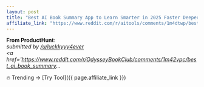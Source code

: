 ```yaml
---
layout: post
title: "Best AI Book Summary App to Learn Smarter in 2025 Faster Deeper More Joyful"
affiliate_link: "https://www.reddit.com/r/aitools/comments/1m4dtwp/best_ai_book_summary_app_to_learn_smarter_in_2025/?ref=autoverse&utm_source=autoverse"
---
```


**From ProductHunt**:  
*&#32; submitted by &#32; <a href='https://www.reddit.com/user/luckkyyy4ever'> /u/luckkyyy4ever </a> <br /> <span><a href='https://www.reddit.com/r/OdysseyBookClub/comments/1m42vpc/best_ai_book_summary...*

🔥 Trending → [Try Tool]({{ page.affiliate_link }})  

